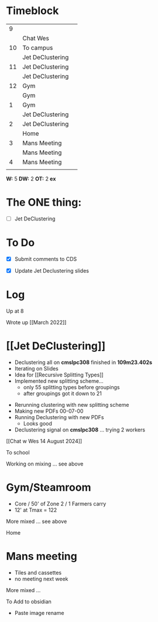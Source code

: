 # Timeblock

|     |                  |     |
| --- | ---------------- | --- |
| 9   |                  |     |
|     | Chat Wes         |     |
| 10  | To campus        |     |
|     | Jet DeClustering |     |
| 11  | Jet DeClustering |     |
|     | Jet DeClustering |     |
| 12  | Gym              |     |
|     | Gym              |     |
| 1   | Gym              |     |
|     | Jet DeClustering |     |
| 2   | Jet DeClustering |     |
|     | Home             |     |
| 3   | Mans Meeting     |     |
|     | Mans Meeting     |     |
| 4   | Mans Meeting     |     |
|     |                  |     |

**W:** 5 
**DW:** 2
**OT:** 2
**ex** 

# The ONE thing: 
- [ ] Jet DeClustering


# To Do
- [x] Submit comments to CDS
- [x] Update Jet Declustering slides  


# Log

Up at 8 

Wrote up [[March 2022]]

# [[Jet DeClustering]]
- Declustering all on **cmslpc308** finished in **109m23.402s**
- Iterating on Slides 
- Idea for [[Recursive Splitting Types]]
- Implemented new splitting scheme... 
	- only 55 splitting types before groupings
	- after groupings got it down to 21
* Rerunning clustering with new splitting scheme
* Making new PDFs 00-07-00
* Running Declustering with new PDFs
	* Looks good
* Declustering signal on **cmslpc308** ... trying 2 workers

[[Chat w Wes 14 August 2024]]

To school

Working on mixing ... see above

# Gym/Steamroom
- Core / 50' of Zone 2 / 1 Farmers carry
- 12' at Tmax = 122

More mixed ... see above

Home 

# Mans meeting 
- Tiles and cassettes
- no meeting next week

More mixed ... 

To Add to obsidian  
- Paste image rename
